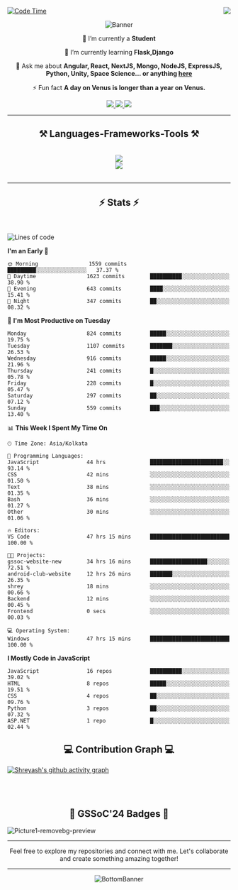 <div>
 
<img align="right" src="https://visitor-badge.laobi.icu/badge?page_id=shreyash3087.shreyash3087" />

 [![Code Time](https://wakatime.com/badge/user/cd5f70df-e644-46f4-a03b-e1ce78615131.svg)](https://wakatime.com/@cd5f70df-e644-46f4-a03b-e1ce78615131)
 
</div>


<div align="center">
 
![Banner](https://github.com/user-attachments/assets/fe33d289-b057-4d85-ad76-3103802aa9e1)

</div>


<div align="center">
 
 🔭 I’m currently a **Student** 
 
 🌱 I’m currently learning **Flask,Django**

💬 Ask me about **Angular, React, NextJS, Mongo, NodeJS, ExpressJS, Python, Unity, Space Science... or anything [here](https://github.com/shreyash3087/shreyash3087/issues)**

⚡ Fun fact **A day on Venus is longer than a year on Venus.**

</div>
 
<div align="center"> 
  <a href="mailto:shreyash3087@gmail.com">
    <img src="https://img.shields.io/badge/Gmail-333333?style=for-the-badge&logo=gmail&logoColor=red" />
  </a>
  <a href="https://www.linkedin.com/in/shreyash-srivastava-1a1161280" target="_blank">
    <img src="https://img.shields.io/badge/LinkedIn-0077B5?style=for-the-badge&logo=linkedin&logoColor=white" target="_blank" />
  </a>
  <a href="https://github.com/shreyash3087" target="_blank">
     <img src="https://img.shields.io/badge/Github-FF5722?style=for-the-badge&logo=github&logoColor=white" target="_blank" />
  </a>
</div>
<hr/>
 
<h2 align="center">⚒️ Languages-Frameworks-Tools ⚒️</h2>
<br/>
<div align="center">
    <img src="https://skillicons.dev/icons?i=react,bootstrap,html,css,vscode,github,figma,cpp,vercel,netlify" /><br>
    <img src="https://skillicons.dev/icons?i=tailwind,git,nodejs,python,javascript,typescript,express,firebase,mongodb,nextjs,unity,azure,blender" /><br>
</div>

<br/>
<hr/>

<h2 align="center">⚡ Stats ⚡</h2>

<br>
<div>
 
 
<!--START_SECTION:waka-->
![Lines of code](https://img.shields.io/badge/From%20Hello%20World%20I%27ve%20Written-1.1%20million%20lines%20of%20code-blue)

**I'm an Early 🐤** 

```text
🌞 Morning                1559 commits        █████████░░░░░░░░░░░░░░░░   37.37 % 
🌆 Daytime                1623 commits        ██████████░░░░░░░░░░░░░░░   38.90 % 
🌃 Evening                643 commits         ████░░░░░░░░░░░░░░░░░░░░░   15.41 % 
🌙 Night                  347 commits         ██░░░░░░░░░░░░░░░░░░░░░░░   08.32 % 
```
📅 **I'm Most Productive on Tuesday** 

```text
Monday                   824 commits         █████░░░░░░░░░░░░░░░░░░░░   19.75 % 
Tuesday                  1107 commits        ███████░░░░░░░░░░░░░░░░░░   26.53 % 
Wednesday                916 commits         █████░░░░░░░░░░░░░░░░░░░░   21.96 % 
Thursday                 241 commits         █░░░░░░░░░░░░░░░░░░░░░░░░   05.78 % 
Friday                   228 commits         █░░░░░░░░░░░░░░░░░░░░░░░░   05.47 % 
Saturday                 297 commits         ██░░░░░░░░░░░░░░░░░░░░░░░   07.12 % 
Sunday                   559 commits         ███░░░░░░░░░░░░░░░░░░░░░░   13.40 % 
```


📊 **This Week I Spent My Time On** 

```text
🕑︎ Time Zone: Asia/Kolkata

💬 Programming Languages: 
JavaScript               44 hrs              ███████████████████████░░   93.14 % 
CSS                      42 mins             ░░░░░░░░░░░░░░░░░░░░░░░░░   01.50 % 
Text                     38 mins             ░░░░░░░░░░░░░░░░░░░░░░░░░   01.35 % 
Bash                     36 mins             ░░░░░░░░░░░░░░░░░░░░░░░░░   01.27 % 
Other                    30 mins             ░░░░░░░░░░░░░░░░░░░░░░░░░   01.06 % 

🔥 Editors: 
VS Code                  47 hrs 15 mins      █████████████████████████   100.00 % 

🐱‍💻 Projects: 
gssoc-website-new        34 hrs 16 mins      ██████████████████░░░░░░░   72.51 % 
android-club-website     12 hrs 26 mins      ███████░░░░░░░░░░░░░░░░░░   26.35 % 
shrey                    18 mins             ░░░░░░░░░░░░░░░░░░░░░░░░░   00.66 % 
Backend                  12 mins             ░░░░░░░░░░░░░░░░░░░░░░░░░   00.45 % 
Frontend                 0 secs              ░░░░░░░░░░░░░░░░░░░░░░░░░   00.03 % 

💻 Operating System: 
Windows                  47 hrs 15 mins      █████████████████████████   100.00 % 
```

**I Mostly Code in JavaScript** 

```text
JavaScript               16 repos            ██████████░░░░░░░░░░░░░░░   39.02 % 
HTML                     8 repos             █████░░░░░░░░░░░░░░░░░░░░   19.51 % 
CSS                      4 repos             ██░░░░░░░░░░░░░░░░░░░░░░░   09.76 % 
Python                   3 repos             ██░░░░░░░░░░░░░░░░░░░░░░░   07.32 % 
ASP.NET                  1 repo              █░░░░░░░░░░░░░░░░░░░░░░░░   02.44 % 
```




<!--END_SECTION:waka-->

</div>

<div>
  <div align="center" ><h2 align="center">💻 Contribution Graph 💻</h2></div>
 
  [![Shreyash's github activity graph](https://github-readme-activity-graph.vercel.app/graph?username=shreyash3087&hide_border=true&theme=github)](https://github.com/ashutosh00710/github-readme-activity-graph)
 
</div>

<br/><br/>

<h2 align="center">🔰 GSSoC'24 Badges 🔰</h2>

![Picture1-removebg-preview](https://github.com/user-attachments/assets/4ece96a5-043a-44df-b51b-40738d3603ff)

<div align="center"> 
  <hr/>
  Feel free to explore my repositories and connect with me. Let's collaborate and create something amazing together!
  <hr/>
</div>

<div align="center">
 
![BottomBanner](https://github.com/user-attachments/assets/7afe064f-9b9f-401d-bec1-35c8625bb3dc)

</div>

